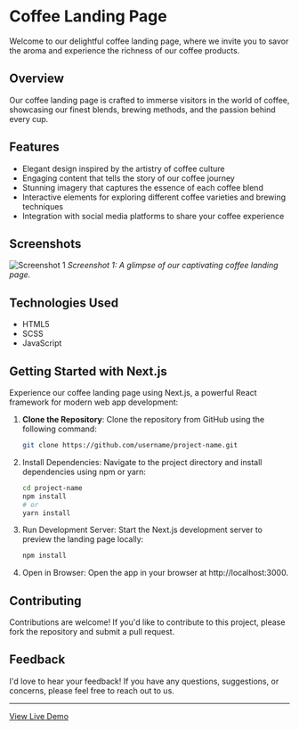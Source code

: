 
# Coffee Landing Page

Welcome to our delightful coffee landing page, where we invite you to savor the aroma and experience the richness of our coffee products.

## Overview

Our coffee landing page is crafted to immerse visitors in the world of coffee, showcasing our finest blends, brewing methods, and the passion behind every cup.

## Features

- Elegant design inspired by the artistry of coffee culture
- Engaging content that tells the story of our coffee journey
- Stunning imagery that captures the essence of each coffee blend
- Interactive elements for exploring different coffee varieties and brewing techniques
- Integration with social media platforms to share your coffee experience

## Screenshots

![Screenshot 1](/src/images/homepage.png)
*Screenshot 1: A glimpse of our captivating coffee landing page.*

## Technologies Used

- HTML5
- SCSS
- JavaScript

## Getting Started with Next.js

Experience our coffee landing page using Next.js, a powerful React framework for modern web app development:

1. **Clone the Repository**: Clone the repository from GitHub using the following command:
   ```bash
   git clone https://github.com/username/project-name.git

2. Install Dependencies: Navigate to the project directory and install dependencies using npm or yarn:
   ```bash
   cd project-name
   npm install
   # or
   yarn install

3. Run Development Server: Start the Next.js development server to preview the landing page locally:
   ```bash
   npm install

3. Open in Browser: Open the app in your browser at http://localhost:3000.



## Contributing

Contributions are welcome! If you'd like to contribute to this project, please fork the repository and submit a pull request.

## Feedback

I'd love to hear your feedback! If you have any questions, suggestions, or concerns, please feel free to reach out to us.


---

[View Live Demo](https://example-convert-figma-html-5.vercel.app/)
